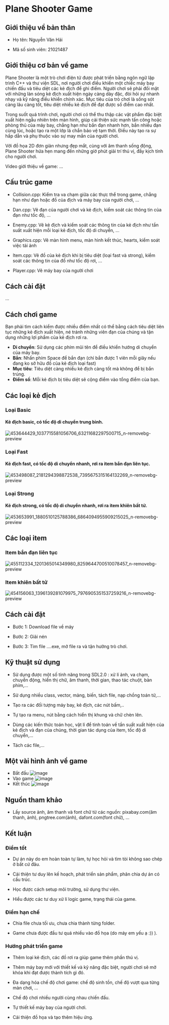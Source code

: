 # Plane Shooter Game

## Giới thiệu về bản thân
- Họ tên: Nguyễn Văn Hải
* Mã số sinh viên: 21021487

## Giới thiệu cơ bản về game

Plane Shooter là một trò chơi điện tử được phát triển bằng ngôn ngữ lập trình C++ và thư viện SDL, nơi người chơi điều khiển một chiếc máy bay chiến đấu và tiêu diệt các kẻ địch để ghi điểm. Người chơi sẽ phải đối mặt với những làn sóng kẻ địch xuất hiện ngày càng dày đặc, đòi hỏi sự nhanh nhạy và kỹ năng điều khiển chính xác. Mục tiêu của trò chơi là sống sót càng lâu càng tốt, tiêu diệt nhiều kẻ địch để đạt được số điểm cao nhất.

Trong suốt quá trình chơi, người chơi có thể thu thập các vật phẩm đặc biệt xuất hiện ngẫu nhiên trên màn hình, giúp cải thiện sức mạnh tấn công hoặc phòng thủ của máy bay, chẳng hạn như bắn đạn nhanh hơn, bắn nhiều đạn cùng lúc, hoặc tạo ra một lớp lá chắn bảo vệ tạm thời. Điều này tạo ra sự hấp dẫn và phụ thuộc vào sự may mắn của người chơi.

Với đồ họa 2D đơn giản nhưng đẹp mắt, cùng với âm thanh sống động, Plane Shooter hứa hẹn mang đến những giờ phút giải trí thú vị, đầy kịch tính cho người chơi.

Video giới thiệu về game: ...

## Cấu trúc game
- Collision.cpp: Kiểm tra va chạm giữa các thực thể trong game, chẳng hạn như đạn hoặc đồ của địch và máy bay của người chơi, ...
* Dan.cpp: Vẽ đạn của người chơi và kẻ địch, kiểm soát các thông tin của đạn như tốc độ, ...
+ Enemy.cpp: Vẽ kẻ địch và kiểm soát các thông tin của kẻ địch như tần suất xuất hiện mỗi loại kẻ địch, tốc độ di chuyển, ...


- Graphics.cpp: Vẽ màn hình menu, màn hình kết thúc, hearts, kiểm soát việc tải ảnh
* Item.cpp: Vẽ đồ của kẻ địch khi bị tiêu diệt (loại fast và strong), kiểm soát các thông tin của đồ như tốc độ rơi, ...

+ Player.cpp: Vẽ máy bay của người chơi

## Cách cài đặt
...
## Cách chơi game
Bạn phải tìm cách kiểm được nhiều điểm nhất có thể bằng cách tiêu diệt liên tục những kẻ địch xuất hiện, né tránh những viên đạn của chúng và tận dụng những lợi phẩm của kẻ địch rơi ra.

- **Di chuyển**: Sử dụng các phím mũi tên để điều khiển hướng di chuyển của máy bay.
- **Bắn**: Nhấn phím Space để bắn đạn (chỉ bắn được 1 viên mỗi giây nếu đang ko sở hữu đồ của kẻ địch loại fast)
- **Mục tiêu**: Tiêu diệt càng nhiều kẻ địch càng tốt mà không để bị bắn trúng.
- **Điểm số**: Mỗi kẻ địch bị tiêu diệt sẽ cộng điểm vào tổng điểm của bạn.

## Các loại kẻ địch

### Loại Basic
  #### Kẻ địch basic, có tốc độ di chuyển trung bình.
  ![453644429_1037715581056706_63211682297500715_n-removebg-preview](https://github.com/user-attachments/assets/8bf5b196-e07a-4666-9020-82f33a365bd3)
### Loại Fast
  #### Kẻ địch fast, có tốc độ di chuyển nhanh, rơi ra item bắn đạn liên tục.
  ![453498087_2181294398872538_7395675315164132269_n-removebg-preview](https://github.com/user-attachments/assets/362eb72a-6ee1-4bb0-a8d1-e5a62147485e)
### Loại Strong
  #### Kẻ địch strong, có tốc độ di chuyển nhanh, rơi ra item khiên bất tử.
  ![453653991_1880510125788386_6864094955909215025_n-removebg-preview](https://github.com/user-attachments/assets/b6f4ac28-bc3a-43ff-a6f6-06c4ebd947b0)

## Các loại item

### Item bắn đạn liên tục
![455112334_1201365014349980_8259644700510078457_n-removebg-preview](https://github.com/user-attachments/assets/af3e5f4b-d318-4d7d-a34b-34753fa8a486)

### Item khiên bất tử
![454156063_1396139281079975_7976905351537259216_n-removebg-preview](https://github.com/user-attachments/assets/d91777ea-a9ab-498e-a321-daee84b5c193)

## Cách cài đặt

- Bước 1: Download file về máy
* Bước 2: Giải nén
+ Bước 3: Tìm file ....exe, mở file ra và tận hưởng trò chơi.

## Kỹ thuật sử dụng

- Sử dụng được một số tính năng trong SDL2.0 : xử lí ảnh, va chạm, chuyển động, hiển thị chữ, âm thanh, thời gian, thao tác chuột, bàn phím,...
* Sử dụng nhiều class, vector, mảng, biến, tách file, nạp chồng toán tử,...
+ Tạo ra các đối tượng máy bay, kẻ địch, các nút bấm,..
- Tự tạo ra menu, nút bằng cách hiển thị khung và chữ chèn lên.
* Dùng các kiến thức toán học, vật lí để tinh toán về tần suất xuất hiện của kẻ địch và đạn của chúng, thời gian tác dụng của item, tốc độ di chuyển,...
+ Tách các file,...

## Một vài hình ảnh về game
- Bắt đầu
![image](https://github.com/user-attachments/assets/2bb9d3b8-a9de-489b-b500-2faec463fadd)
- Vào game
  ![image](https://github.com/user-attachments/assets/22677d51-2937-402b-b06b-991ff1cacdbd)
- Kết thúc
![image](https://github.com/user-attachments/assets/63548a77-75f0-4a89-b89d-d6b3cb712de8)

## Nguồn tham khảo
- Lấy source ảnh, âm thanh và font chữ từ các nguồn: pixabay.com(âm thanh, ảnh), pngtree.com(ảnh), dafont.com(font chữ), ...

## Kết luận
### Điểm tốt
- Dự án này do em hoàn toàn tự làm, tự học hỏi và tìm tòi không sao chép ở bất cứ đâu.
* Cải thiện tư duy lên kế hoạch, phát triển sản phẩm, phân chia dự án có cấu trúc.
+ Học được cách setup môi trường, sử dụng thư viện.
- Hiểu được các tư duy xử lí logic game, trạng thái của game.
### Điểm hạn chế
- Chia file chưa tối ưu, chưa chia thành từng folder.
* Game chưa được đầu tư quá nhiều vào đồ họa (do máy em yếu ạ :)) ).
### Hướng phát triển game
- Thêm loại kẻ địch, các đồ rơi ra giúp game thêm phần thú vị.
* Thêm máy bay mới với thiết kế và kỹ năng đặc biệt, người chơi sẽ mở khóa khi đạt được thành tích gì đó.
+ Đa dạng hóa chế độ chơi game: chế độ sinh tồn, chế độ vượt qua từng màn chơi, ...
- Chế độ chơi nhiều người cùng nhau chiến đấu.
* Tự thiết kế máy bay của người chơi.
+ Cải thiện đồ họa và tạo thêm hiệu ứng.
